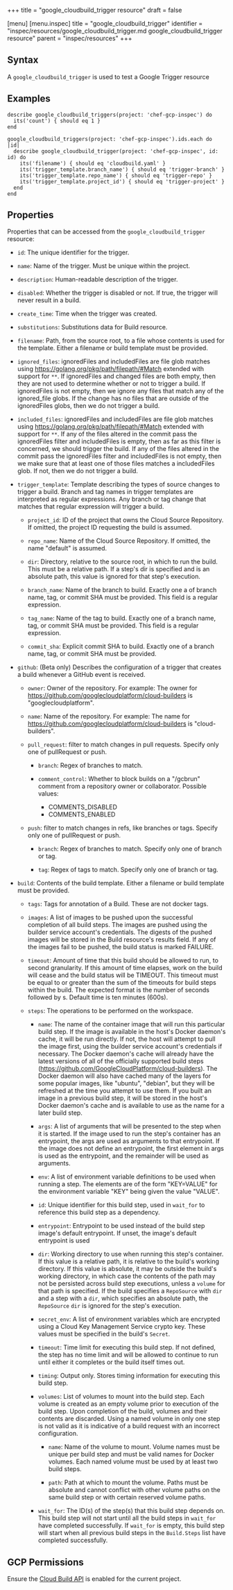 +++
title = "google_cloudbuild_trigger resource"
draft = false

[menu]
  [menu.inspec]
    title = "google_cloudbuild_trigger"
    identifier = "inspec/resources/google_cloudbuild_trigger.md google_cloudbuild_trigger resource"
    parent = "inspec/resources"
+++


## Syntax
A `google_cloudbuild_trigger` is used to test a Google Trigger resource

## Examples
```
describe google_cloudbuild_triggers(project: 'chef-gcp-inspec') do
  its('count') { should eq 1 }
end

google_cloudbuild_triggers(project: 'chef-gcp-inspec').ids.each do |id|
  describe google_cloudbuild_trigger(project: 'chef-gcp-inspec', id: id) do
    its('filename') { should eq 'cloudbuild.yaml' }
    its('trigger_template.branch_name') { should eq 'trigger-branch' }
    its('trigger_template.repo_name') { should eq 'trigger-repo' }
    its('trigger_template.project_id') { should eq 'trigger-project' }
  end
end
```

## Properties
Properties that can be accessed from the `google_cloudbuild_trigger` resource:


  * `id`: The unique identifier for the trigger.

  * `name`: Name of the trigger. Must be unique within the project.

  * `description`: Human-readable description of the trigger.

  * `disabled`: Whether the trigger is disabled or not. If true, the trigger will never result in a build.

  * `create_time`: Time when the trigger was created.

  * `substitutions`: Substitutions data for Build resource.

  * `filename`: Path, from the source root, to a file whose contents is used for the template. Either a filename or build template must be provided.

  * `ignored_files`: ignoredFiles and includedFiles are file glob matches using https://golang.org/pkg/path/filepath/#Match extended with support for `**`.  If ignoredFiles and changed files are both empty, then they are not used to determine whether or not to trigger a build.  If ignoredFiles is not empty, then we ignore any files that match any of the ignored_file globs. If the change has no files that are outside of the ignoredFiles globs, then we do not trigger a build.

  * `included_files`: ignoredFiles and includedFiles are file glob matches using https://golang.org/pkg/path/filepath/#Match extended with support for `**`.  If any of the files altered in the commit pass the ignoredFiles filter and includedFiles is empty, then as far as this filter is concerned, we should trigger the build.  If any of the files altered in the commit pass the ignoredFiles filter and includedFiles is not empty, then we make sure that at least one of those files matches a includedFiles glob. If not, then we do not trigger a build.

  * `trigger_template`: Template describing the types of source changes to trigger a build.  Branch and tag names in trigger templates are interpreted as regular expressions. Any branch or tag change that matches that regular expression will trigger a build.

    * `project_id`: ID of the project that owns the Cloud Source Repository. If omitted, the project ID requesting the build is assumed.

    * `repo_name`: Name of the Cloud Source Repository. If omitted, the name "default" is assumed.

    * `dir`: Directory, relative to the source root, in which to run the build.  This must be a relative path. If a step's dir is specified and is an absolute path, this value is ignored for that step's execution.

    * `branch_name`: Name of the branch to build. Exactly one a of branch name, tag, or commit SHA must be provided. This field is a regular expression.

    * `tag_name`: Name of the tag to build. Exactly one of a branch name, tag, or commit SHA must be provided. This field is a regular expression.

    * `commit_sha`: Explicit commit SHA to build. Exactly one of a branch name, tag, or commit SHA must be provided.

  * `github`: (Beta only) Describes the configuration of a trigger that creates a build whenever a GitHub event is received.

    * `owner`: Owner of the repository. For example: The owner for https://github.com/googlecloudplatform/cloud-builders is "googlecloudplatform".

    * `name`: Name of the repository. For example: The name for https://github.com/googlecloudplatform/cloud-builders is "cloud-builders".

    * `pull_request`: filter to match changes in pull requests.  Specify only one of pullRequest or push.

      * `branch`: Regex of branches to match.

      * `comment_control`: Whether to block builds on a "/gcbrun" comment from a repository owner or collaborator.
      Possible values:
        * COMMENTS_DISABLED
        * COMMENTS_ENABLED

    * `push`: filter to match changes in refs, like branches or tags.  Specify only one of pullRequest or push.

      * `branch`: Regex of branches to match.  Specify only one of branch or tag.

      * `tag`: Regex of tags to match.  Specify only one of branch or tag.

  * `build`: Contents of the build template. Either a filename or build template must be provided.

    * `tags`: Tags for annotation of a Build. These are not docker tags.

    * `images`: A list of images to be pushed upon the successful completion of all build steps. The images are pushed using the builder service account's credentials. The digests of the pushed images will be stored in the Build resource's results field. If any of the images fail to be pushed, the build status is marked FAILURE.

    * `timeout`: Amount of time that this build should be allowed to run, to second granularity. If this amount of time elapses, work on the build will cease and the build status will be TIMEOUT. This timeout must be equal to or greater than the sum of the timeouts for build steps within the build. The expected format is the number of seconds followed by s. Default time is ten minutes (600s).

    * `steps`: The operations to be performed on the workspace.

      * `name`: The name of the container image that will run this particular build step.  If the image is available in the host's Docker daemon's cache, it will be run directly. If not, the host will attempt to pull the image first, using the builder service account's credentials if necessary.  The Docker daemon's cache will already have the latest versions of all of the officially supported build steps (https://github.com/GoogleCloudPlatform/cloud-builders). The Docker daemon will also have cached many of the layers for some popular images, like "ubuntu", "debian", but they will be refreshed at the time you attempt to use them.  If you built an image in a previous build step, it will be stored in the host's Docker daemon's cache and is available to use as the name for a later build step.

      * `args`: A list of arguments that will be presented to the step when it is started.  If the image used to run the step's container has an entrypoint, the args are used as arguments to that entrypoint. If the image does not define an entrypoint, the first element in args is used as the entrypoint, and the remainder will be used as arguments.

      * `env`: A list of environment variable definitions to be used when running a step.  The elements are of the form "KEY=VALUE" for the environment variable "KEY" being given the value "VALUE".

      * `id`: Unique identifier for this build step, used in `wait_for` to reference this build step as a dependency.

      * `entrypoint`: Entrypoint to be used instead of the build step image's default entrypoint. If unset, the image's default entrypoint is used

      * `dir`: Working directory to use when running this step's container.  If this value is a relative path, it is relative to the build's working directory. If this value is absolute, it may be outside the build's working directory, in which case the contents of the path may not be persisted across build step executions, unless a `volume` for that path is specified.  If the build specifies a `RepoSource` with `dir` and a step with a `dir`, which specifies an absolute path, the `RepoSource` `dir` is ignored for the step's execution.

      * `secret_env`: A list of environment variables which are encrypted using a Cloud Key Management Service crypto key. These values must be specified in the build's `Secret`.

      * `timeout`: Time limit for executing this build step. If not defined, the step has no time limit and will be allowed to continue to run until either it completes or the build itself times out.

      * `timing`: Output only. Stores timing information for executing this build step.

      * `volumes`: List of volumes to mount into the build step.  Each volume is created as an empty volume prior to execution of the build step. Upon completion of the build, volumes and their contents are discarded.  Using a named volume in only one step is not valid as it is indicative of a build request with an incorrect configuration.

        * `name`: Name of the volume to mount.  Volume names must be unique per build step and must be valid names for Docker volumes. Each named volume must be used by at least two build steps.

        * `path`: Path at which to mount the volume.  Paths must be absolute and cannot conflict with other volume paths on the same build step or with certain reserved volume paths.

      * `wait_for`: The ID(s) of the step(s) that this build step depends on.  This build step will not start until all the build steps in `wait_for` have completed successfully. If `wait_for` is empty, this build step will start when all previous build steps in the `Build.Steps` list have completed successfully.


## GCP Permissions

Ensure the [Cloud Build API](https://console.cloud.google.com/apis/library/cloudbuild.googleapis.com/) is enabled for the current project.
